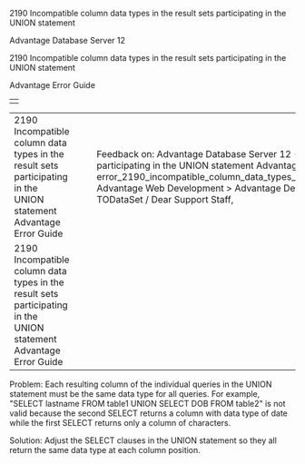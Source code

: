 2190 Incompatible column data types in the result sets participating in the UNION statement




Advantage Database Server 12  

2190 Incompatible column data types in the result sets participating in the UNION statement

Advantage Error Guide

|  |
| --- |
|  |

|  |  |  |  |  |
| --- | --- | --- | --- | --- |
| 2190 Incompatible column data types in the result sets participating in the UNION statement  Advantage Error Guide |  |  | Feedback on: Advantage Database Server 12 - 2190 Incompatible column data types in the result sets participating in the UNION statement Advantage Error Guide error\_2190\_incompatible\_column\_data\_types\_in\_the\_result\_sets\_participating\_in\_the\_union\_statement\_ Advantage Web Development > Advantage Delphi OData Client > Delphi OData Components > TODataSet / Dear Support Staff, |  |
| 2190 Incompatible column data types in the result sets participating in the UNION statement  Advantage Error Guide |  |  |  |  |

Problem: Each resulting column of the individual queries in the UNION statement must be the same data type for all queries. For example, "SELECT lastname FROM table1 UNION SELECT DOB FROM table2" is not valid because the second SELECT returns a column with data type of date while the first SELECT returns only a column of characters.

Solution: Adjust the SELECT clauses in the UNION statement so they all return the same data type at each column position.